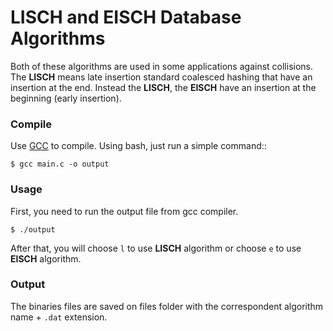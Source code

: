 LISCH and EISCH Database Algorithms
=================
Both of these algorithms are used in some applications against collisions. The **LISCH** means late insertion standard coalesced hashing that have an insertion at the end. Instead the **LISCH**, the **EISCH** have an insertion at the beginning (early insertion).

### Compile
Use [GCC](https://gcc.gnu.org/) to compile. Using bash, just run a simple command::
```
$ gcc main.c -o output
```

### Usage
First, you need to run the output file from gcc compiler.
```
$ ./output
```
After that, you will choose `l` to use **LISCH** algorithm or choose `e` to use **EISCH** algorithm.

### Output
The binaries files are saved on files folder with the correspondent algorithm name + `.dat` extension.
